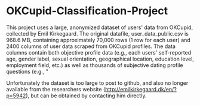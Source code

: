 # OKCupid-Classification-Project

This project uses a large, anonymized dataset of users' data from OKCupid, collected by Emil Kirkegaard. The original datafile, user_data_public.csv is 968.6 MB, containing approximately 70,000 rows (1 row for each user) and 2400 columns of user data scraped from OKCupid profiles. The data columns contain both objective profile data (e.g., each users' self-reported age, gender label, sexual orientation, geographical location, education level, employment field, etc.) as well as thousands of subjective dating profile questions (e.g., "

Unfortunately the dataset is too large to post to github, and also no longer available from the researchers website (http://emilkirkegaard.dk/en/?p=5942), but can be obtained by contacting him directly.


